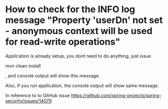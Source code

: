 # How to check for the INFO log message "Property 'userDn' not set - anonymous context will be used for read-write operations"

Application is already setup, you dont need to do anything, just issue

mvn clean install

, and console output will show this message.

Also, if you run application, the console output will show same message.

In reference to to GitHub issue https://github.com/spring-projects/spring-security/issues/14079

